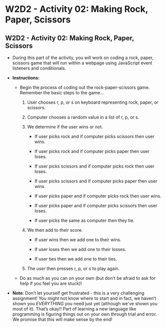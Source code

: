 # W2D2 - Activity 02: Making Rock, Paper, Scissors

## W2D2 - Activity 02: Making Rock, Paper, Scissors

* During this part of the activity, you will work on coding a rock, paper, scissors game that will run within a webpage using JavaScript event listeners and conditionals.

* **Instructions:**

    * Begin the process of coding out the rock-paper-scissors game. Remember the basic steps to the game...

        1. User chooses r, p, or s on keyboard representing rock, paper, or scissors.

        2. Computer chooses a random value in a list of r, p, or s.

        3. We determine if the user wins or not.

            * If user picks rock and if computer picks scissors then user wins.

            * If user picks rock and if computer picks paper then user loses.

            * If user picks scissors and if computer picks rock then user loses.

            * If user picks scissors and if computer picks paper then user wins.

            * If user picks paper and if computer picks rock then user wins.

            * If user picks paper and if computer picks scissors then user loses.

            * If user picks the same as computer then they tie.

        4. We then add to their score.

            * If user wins then we add one to their wins.

            * If user loses then we add one to their losses.

            * If user ties then we add one to their ties.

        5. The user then presses r, p, or s to play again.

    * Do as much as you can on your own (but don't be afraid to ask for help if you feel you are stuck)!

* **Note**: Don’t let yourself get frustrated - this is a very challenging assignment! You might not know where to start and in fact, we haven’t shown you _EVERYTHING_ you need just yet (although we've shown you most of it). That’s okay!! Part of learning a new language like programming is figuring things out on your own through trial and error. We promise that this will make sense by the end!